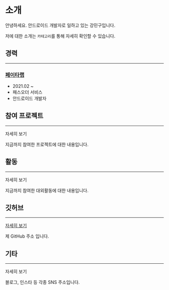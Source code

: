 # 소개
안녕하세요. 안드로이드 개발자로 일하고 있는 강민구입니다.

저에 대한 소개는 ```카테고리```를 통해 자세히 확인할 수 있습니다.

## 경력
---
### [페이타랩](https://passorder.co.kr/)
- 2021.02 ~
- 패스오더 서비스
- 안드로이드 개발자

## 참여 프로젝트
---
자세히 보기

지금까지 참여한 프로젝트에 대한 내용입니다.

## 활동
---
자세히 보기

지금까지 참여한 대외활동에 대한 내용입니다.

## 깃허브
---
[자세히 보기](https://github.com/kangmin1012)

제 GitHub 주소 입니다.

## 기타
---
자세히 보기

블로그, 인스타 등 각종 SNS 주소입니다.